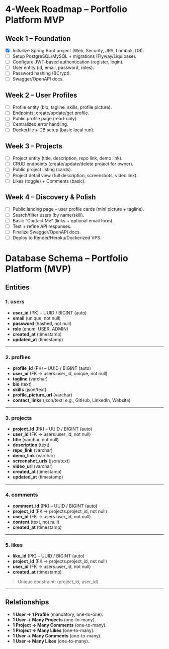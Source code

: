 # 4-Week Roadmap – Portfolio Platform MVP

## Week 1 – Foundation
- [x] Initialize Spring Boot project (Web, Security, JPA, Lombok, DB).  
- [ ] Setup PostgreSQL/MySQL + migrations (Flyway/Liquibase).  
- [ ] Configure JWT-based authentication (register, login).  
- [ ] User entity (id, email, password, roles).  
- [ ] Password hashing (BCrypt).  
- [ ] Swagger/OpenAPI docs.  

## Week 2 – User Profiles
- [ ] Profile entity (bio, tagline, skills, profile picture).  
- [ ] Endpoints: create/update/get profile.  
- [ ] Public profile page (read-only).  
- [ ] Centralized error handling.  
- [ ] Dockerfile + DB setup (basic local run).  

## Week 3 – Projects
- [ ] Project entity (title, description, repo link, demo link).  
- [ ] CRUD endpoints (create/update/delete project for owner).  
- [ ] Public project listing (cards).  
- [ ] Project detail view (full description, screenshots, video link).  
- [ ] Likes (toggle) + Comments (basic).  

## Week 4 – Discovery & Polish
- [ ] Public landing page – user profile cards (mini picture + tagline).  
- [ ] Search/filter users (by name/skill).  
- [ ] Basic “Contact Me” (links + optional email form).  
- [ ] Test + refine API responses.  
- [ ] Finalize Swagger/OpenAPI docs.  
- [ ] Deploy to Render/Heroku/Dockerized VPS.

# Database Schema – Portfolio Platform (MVP)

## Entities

### 1. users
- **user_id** (PK) – UUID / BIGINT (auto)  
- **email** (unique, not null)  
- **password** (hashed, not null)  
- **role** (enum: USER, ADMIN)  
- **created_at** (timestamp)  
- **updated_at** (timestamp)  

---

### 2. profiles
- **profile_id** (PK) – UUID / BIGINT (auto)  
- **user_id** (FK → users.user_id, unique, not null)  
- **tagline** (varchar)  
- **bio** (text)  
- **skills** (json/text)  
- **profile_picture_url** (varchar)  
- **contact_links** (json/text: e.g., GitHub, LinkedIn, Website)  

---

### 3. projects
- **project_id** (PK) – UUID / BIGINT (auto)  
- **user_id** (FK → users.user_id, not null)  
- **title** (varchar, not null)  
- **description** (text)  
- **repo_link** (varchar)  
- **demo_link** (varchar)  
- **screenshot_urls** (json/text)  
- **video_url** (varchar)  
- **created_at** (timestamp)  
- **updated_at** (timestamp)  

---

### 4. comments
- **comment_id** (PK) – UUID / BIGINT (auto)  
- **project_id** (FK → projects.project_id, not null)  
- **user_id** (FK → users.user_id, not null)  
- **content** (text, not null)  
- **created_at** (timestamp)  

---

### 5. likes
- **like_id** (PK) – UUID / BIGINT (auto)  
- **project_id** (FK → projects.project_id, not null)  
- **user_id** (FK → users.user_id, not null)  
- **created_at** (timestamp)  
> Unique constraint: (project_id, user_id)

---

## Relationships
- **1 User → 1 Profile** (mandatory, one-to-one).  
- **1 User → Many Projects** (one-to-many).  
- **1 Project → Many Comments** (one-to-many).  
- **1 Project → Many Likes** (one-to-many).  
- **1 User → Many Comments** (one-to-many).  
- **1 User → Many Likes** (one-to-many).  

